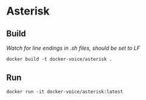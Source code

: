 # Asterisk
## Build

_Watch for line endings in .sh files, should be set to LF_

```
docker build -t docker-voice/asterisk .
```

## Run
```
docker run -it docker-voice/asterisk:latest
```